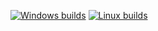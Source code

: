 [![Windows builds](https://img.shields.io/appveyor/ci/egorcod/grd.svg?style=flat-square)](https://ci.appveyor.com/project/egorcod/grd) [![Linux builds](https://img.shields.io/travis/malyutinegor/grd.svg?style=flat-square)](https://travis-ci.org/malyutinegor/grd) 